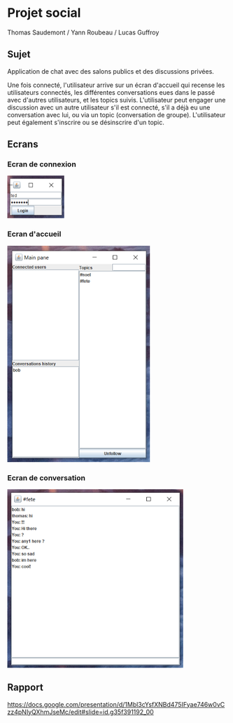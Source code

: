 # Projet social

Thomas Saudemont / Yann Roubeau / Lucas Guffroy

## Sujet

Application de chat avec des salons publics et des discussions privées.

Une fois connecté, l'utilisateur arrive sur un écran d'accueil qui recense les utilisateurs connectés, les différentes conversations eues dans le passé avec d'autres utilisateurs, et les topics suivis. L'utilisateur peut engager une discussion avec un autre utilisateur s'il est connecté, s'il a déjà eu une conversation avec lui, ou via un topic (conversation de groupe). L'utilisateur peut également s'inscrire ou se désinscrire d'un topic. 

## Ecrans

### Ecran de connexion

<img src="image/LoginWindow.png" style="zoom:80%;" />

### Ecran d'accueil

<img src="image/MainPane.png" style="zoom:80%;" />

### Ecran de conversation

<img src="image/MessagePane.png" style="zoom:80%;" />

## Rapport

https://docs.google.com/presentation/d/1Mbl3cYsfXNBd475IFyae746w0vCzz4pNIyQXhmJseMc/edit#slide=id.g35f391192_00